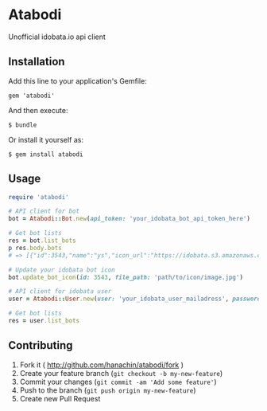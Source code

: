 # Atabodi

Unofficial idobata.io api client

## Installation

Add this line to your application's Gemfile:

    gem 'atabodi'

And then execute:

    $ bundle

Or install it yourself as:

    $ gem install atabodi

## Usage

``` ruby
require 'atabodi'

# API client for bot
bot = Atabodi::Bot.new(api_token: 'your_idobata_bot_api_token_here')

# Get bot lists
res = bot.list_bots
p res.body.bots
# => [{"id":3543,"name":"ys","icon_url":"https://idobata.s3.amazonaws.com/uploads/bot/icon/3543/mihashi.jpg","api_token":"your_idobata_bot_api_token_here","status":"offline","channel_name":"presence-guy_3543"}]

# Update your idobata bot icon
bot.update_bot_icon(id: 3543, file_path: 'path/to/icon/image.jpg')

# API client for idobata user
user = Atabodi::User.new(user: 'your_idobata_user_mailadress', password: 'your_idobata_user_password')

# Get bot lists
res = user.list_bots
```

## Contributing

1. Fork it ( http://github.com/hanachin/atabodi/fork )
2. Create your feature branch (`git checkout -b my-new-feature`)
3. Commit your changes (`git commit -am 'Add some feature'`)
4. Push to the branch (`git push origin my-new-feature`)
5. Create new Pull Request
